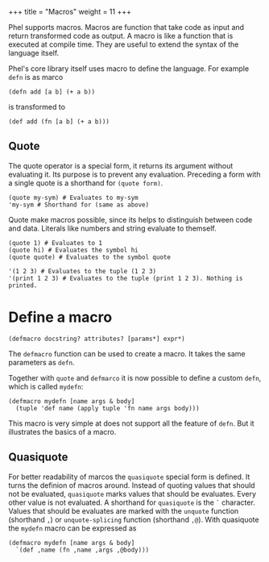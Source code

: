 +++
title = "Macros"
weight = 11
+++

Phel supports macros. Macros are function that take code as input and return transformed code as output. A macro is like a function that is executed at compile time. They are useful to extend the syntax of the language itself.

Phel's core library itself uses macro to define the language. For example `defn` is as marco

```phel
(defn add [a b] (+ a b))
```
is transformed to
```phel
(def add (fn [a b] (+ a b)))
```

## Quote

The quote operator is a special form, it returns its argument without evaluating it. Its purpose is to prevent any evaluation. Preceding a form with a single quote is a shorthand for `(quote form)`.

```phel
(quote my-sym) # Evaluates to my-sym
'my-sym # Shorthand for (same as above)
```
Quote make macros possible, since its helps to distinguish between code and data. Literals like numbers and string evaluate to themself.

```phel
(quote 1) # Evaluates to 1
(quote hi) # Evaluates the symbol hi
(quote quote) # Evaluates to the symbol quote

'(1 2 3) # Evaluates to the tuple (1 2 3)
'(print 1 2 3) # Evaluates to the tuple (print 1 2 3). Nothing is printed.
```

# Define a macro

```phel
(defmacro docstring? attributes? [params*] expr*)
```

The `defmacro` function can be used to create a macro. It takes the same parameters as `defn`.

Together with `quote` and `defmarco` it is now possible to define a custom `defn`, which is called `mydefn`:

```phel
(defmacro mydefn [name args & body]
  (tuple 'def name (apply tuple 'fn name args body)))
```
This macro is very simple at does not support all the feature of `defn`. But it illustrates the basics of a macro.

## Quasiquote

For better readability of marcos the `quasiquote` special form is defined. It turns the definion of macros around. Instead of quoting values that should not be evaluated, `quasiquote` marks values that should be evaluates. Every other value is not evaluated. A shorthand for `quasiquote` is the `` ` `` character. Values that should be evaluates are marked with the `unquote` function (shorthand `,`) or `unquote-splicing` function (shorthand `,@`). With quasiquote the `mydefn` macro can be expressed as

```phel
(defmacro mydefn [name args & body]
  `(def ,name (fn ,name ,args ,@body)))